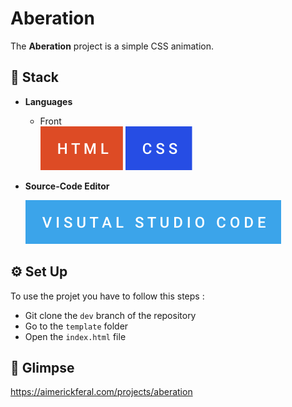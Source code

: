 # Aberation

The **Aberation** project is a simple CSS animation.

## 🧰 **Stack**

- **Languages**

  - Front  
    ![](setup/images/html.svg) ![](setup/images/css.svg)

- **Source-Code Editor**

  ![](setup/images/visual-studio-code.svg)

## ⚙️ Set Up

To use the projet you have to follow this steps :

- Git clone the `dev` branch of the repository
- Go to the `template` folder
- Open the `index.html` file

## 👀 Glimpse

https://aimerickferal.com/projects/aberation
